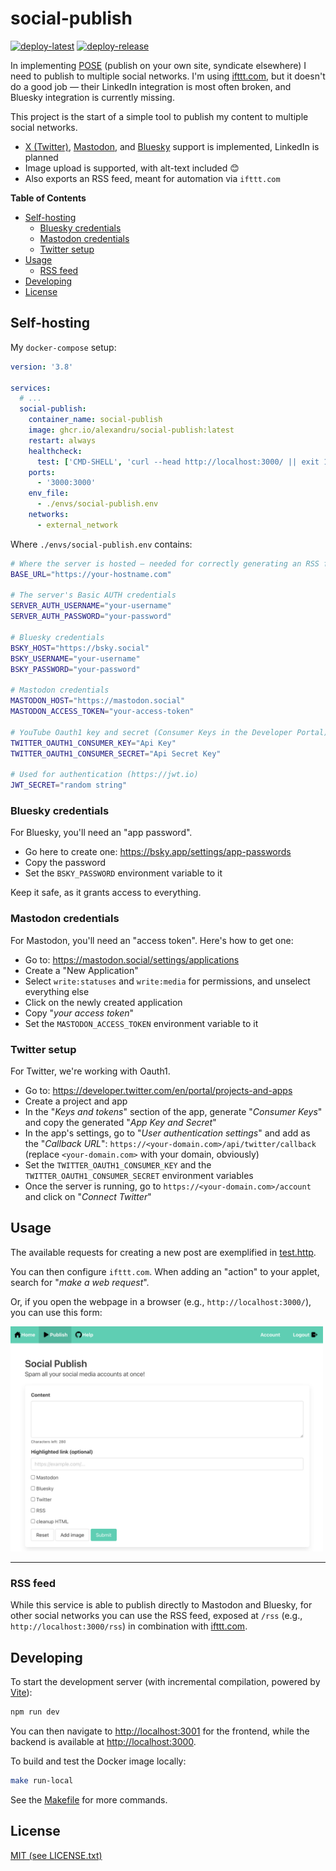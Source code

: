 # social-publish

[![deploy-latest](https://github.com/alexandru/social-publish/actions/workflows/deploy-latest.yaml/badge.svg)](https://github.com/alexandru/social-publish/actions/workflows/deploy-latest.yaml) [![deploy-release](https://github.com/alexandru/social-publish/actions/workflows/deploy-release.yaml/badge.svg)](https://github.com/alexandru/social-publish/actions/workflows/deploy-release.yaml)

In implementing [POSE](https://indieweb.org/POSSE) (publish on your own site, syndicate elsewhere) I need to publish to multiple social networks. I'm using [ifttt.com](https://ifttt.com/), but it doesn't do a good job — their LinkedIn integration is most often broken, and Bluesky integration is currently missing.

This project is the start of a simple tool to publish my content to multiple social networks.

- [X (Twitter)](https://twitter.com), [Mastodon](https://joinmastodon.org/), and [Bluesky](https://bsky.app/) support is implemented, LinkedIn is planned
- Image upload is supported, with alt-text included 😊
- Also exports an RSS feed, meant for automation via `ifttt.com`

**Table of Contents**

- [Self-hosting](#self-hosting)
  - [Bluesky credentials](#bluesky-credentials)
  - [Mastodon credentials](#mastodon-credentials)
  - [Twitter setup](#twitter-setup)
- [Usage](#usage)
  - [RSS feed](#rss-feed)
- [Developing](#developing)
- [License](#license)

## Self-hosting

My `docker-compose` setup:

```yaml
version: '3.8'

services:
  # ...
  social-publish:
    container_name: social-publish
    image: ghcr.io/alexandru/social-publish:latest
    restart: always
    healthcheck:
      test: ['CMD-SHELL', 'curl --head http://localhost:3000/ || exit 1']
    ports:
      - '3000:3000'
    env_file:
      - ./envs/social-publish.env
    networks:
      - external_network
```

Where `./envs/social-publish.env` contains:

```sh
# Where the server is hosted — needed for correctly generating an RSS feed
BASE_URL="https://your-hostname.com"

# The server's Basic AUTH credentials
SERVER_AUTH_USERNAME="your-username"
SERVER_AUTH_PASSWORD="your-password"

# Bluesky credentials
BSKY_HOST="https://bsky.social"
BSKY_USERNAME="your-username"
BSKY_PASSWORD="your-password"

# Mastodon credentials
MASTODON_HOST="https://mastodon.social"
MASTODON_ACCESS_TOKEN="your-access-token"

# YouTube Oauth1 key and secret (Consumer Keys in the Developer Portal)
TWITTER_OAUTH1_CONSUMER_KEY="Api Key"
TWITTER_OAUTH1_CONSUMER_SECRET="Api Secret Key"

# Used for authentication (https://jwt.io)
JWT_SECRET="random string"
```

### Bluesky credentials

For Bluesky, you'll need an "app password".

- Go here to create one: <https://bsky.app/settings/app-passwords>
- Copy the password
- Set the `BSKY_PASSWORD` environment variable to it

Keep it safe, as it grants access to everything.

### Mastodon credentials

For Mastodon, you'll need an "access token". Here's how to get one:

- Go to: <https://mastodon.social/settings/applications>
- Create a "New Application"
- Select `write:statuses` and `write:media` for permissions, and unselect everything else
- Click on the newly created application
- Copy "_your access token_"
- Set the `MASTODON_ACCESS_TOKEN` environment variable to it

### Twitter setup

For Twitter, we're working with Oauth1.
- Go to: <https://developer.twitter.com/en/portal/projects-and-apps>
- Create a project and app
- In the "_Keys and tokens_" section of the app, generate "_Consumer Keys_" and copy the generated "_App Key and Secret_"
- In the app's settings, go to "_User authentication settings_" and add as the "_Callback URL_": `https://<your-domain.com>/api/twitter/callback` (replace `<your-domain.com>` with your domain, obviously)
- Set the `TWITTER_OAUTH1_CONSUMER_KEY` and the `TWITTER_OAUTH1_CONSUMER_SECRET` environment variables
- Once the server is running, go to `https://<your-domain.com>/account` and click on "_Connect Twitter_"

## Usage

The available requests for creating a new post are exemplified in [test.http](./test.http).

You can then configure `ifttt.com`. When adding an "action" to your applet, search for "_make a web request_".

Or, if you open the webpage in a browser (e.g., `http://localhost:3000/`), you can use this form:

<img src="./docs/form-20240310.png" width="500" alt='Screenshot of "Post a New Social Message" form' />
<hr/>

### RSS feed

While this service is able to publish directly to Mastodon and Bluesky, for other social networks you can use the RSS feed, exposed at `/rss` (e.g., `http://localhost:3000/rss`) in combination with [ifttt.com](https://ifttt.com).

## Developing

To start the development server (with incremental compilation, powered by [Vite](https://vitejs.dev/)):

```sh
npm run dev
```

You can then navigate to <http://localhost:3001> for the frontend, while the backend is available at <http://localhost:3000>.

To build and test the Docker image locally:

```sh
make run-local
```

See the [Makefile](./Makefile) for more commands.

## License

[MIT (see LICENSE.txt)](./LICENSE.txt)
